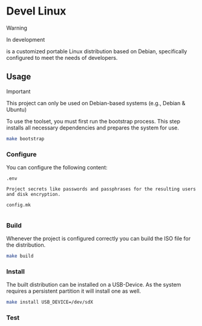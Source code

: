 # Devel Linux
> [!WARNING]
> In development

is a customized portable Linux distribution based on Debian, specifically configured to meet the needs of developers.

## Usage
> [!IMPORTANT]  
> This project can only be used on Debian-based systems (e.g., Debian & Ubuntu)


To use the toolset, you must first run the bootstrap process. This step installs all necessary dependencies and prepares the system for use.
```bash
make bootstrap
```
### Configure
You can configure the following content:
```
.env

Project secrets like passwords and passphrases for the resulting users and disk encryption. 

config.mk


```

### Build
Whenever the project is configured correctly you can build the ISO file for the distribution.
```bash
make build
```

### Install
The built distribution can be installed on a USB-Device. As the system requires a persistent partition it will install one as well.

```bash
make install USB_DEVICE=/dev/sdX
```

### Test


